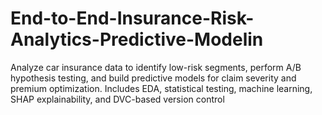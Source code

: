 # End-to-End-Insurance-Risk-Analytics-Predictive-Modelin
Analyze car insurance data to identify low-risk segments, perform A/B hypothesis testing, and build predictive models for claim severity and premium optimization. Includes EDA, statistical testing, machine learning, SHAP explainability, and DVC-based version control
